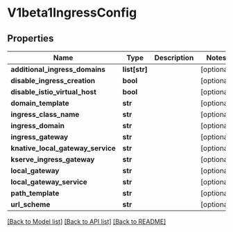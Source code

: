 # V1beta1IngressConfig

## Properties
Name | Type | Description | Notes
------------ | ------------- | ------------- | -------------
**additional_ingress_domains** | **list[str]** |  | [optional] 
**disable_ingress_creation** | **bool** |  | [optional] 
**disable_istio_virtual_host** | **bool** |  | [optional] 
**domain_template** | **str** |  | [optional] 
**ingress_class_name** | **str** |  | [optional] 
**ingress_domain** | **str** |  | [optional] 
**ingress_gateway** | **str** |  | [optional] 
**knative_local_gateway_service** | **str** |  | [optional] 
**kserve_ingress_gateway** | **str** |  | [optional] 
**local_gateway** | **str** |  | [optional] 
**local_gateway_service** | **str** |  | [optional] 
**path_template** | **str** |  | [optional] 
**url_scheme** | **str** |  | [optional] 

[[Back to Model list]](../README.md#documentation-for-models) [[Back to API list]](../README.md#documentation-for-api-endpoints) [[Back to README]](../README.md)


